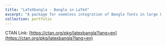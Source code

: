 ```yaml
---
title: "LaTeXbangla - Bangla in LaTeX"
excerpt: "A package for seemless integration of Bangla fonts in large LaTeX projects."
collection: portfolio
---
```


CTAN Link: [https://ctan.org/pkg/latexbangla?lang=en](https://ctan.org/pkg/latexbangla?lang=en)